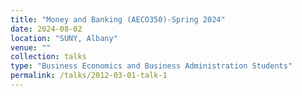 ```yaml
---
title: "Money and Banking (AECO350)-Spring 2024"
date: 2024-08-02
location: "SUNY, Albany"
venue: ""
collection: talks
type: "Business Economics and Business Administration Students"
permalink: /talks/2012-03-01-talk-1
---
```



